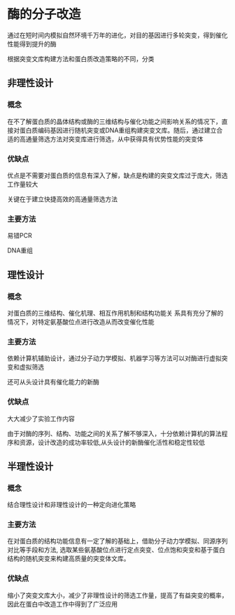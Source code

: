 # 酶的分子改造

通过在短时间内模拟自然环境千万年的进化，对目的基因进行多轮突变，得到催化性能得到提升的酶

根据突变文库构建方法和蛋白质改造策略的不同，分类

## 非理性设计

### 概念

在不了解蛋白质的晶体结构或酶的三维结构与催化功能之间影响关系的情况下，直接对蛋白质编码基因进行随机突变或DNA重组构建突变文库。随后，通过建立合适的高通量筛选方法对突变库进行筛选，从中获得具有优势性能的突变体

### 优缺点

优点是不需要对蛋白质的信息有深入了解，缺点是构建的突变文库过于庞大，筛选工作量较大

关键在于建立快捷高效的高通量筛选方法

### 主要方法

易错PCR

DNA重组

## 理性设计

### 概念

对蛋白质的三维结构、催化机理、相互作用机制和结构功能关 系具有充分了解的情况下，对特定氨基酸位点进行改造从而改变催化性能

### 主要方法

依赖计算机辅助设计，通过分子动力学模拟、机器学习等方法可以对酶进行虚拟突变和虚拟筛选

还可从头设计具有催化能力的新酶

### 优缺点

大大减少了实验工作内容

由于对酶的序列、结构、功能之间的关系了解不够深入，十分依赖计算机的算法程序和资源，设计改造的成功率较低,从头设计的新酶催化活性和稳定性较低

## 半理性设计

### 概念

结合理性设计和非理性设计的一种定向进化策略

### 主要方法

在对蛋白质的结构功能信息有一定了解的基础上，借助分子动力学模拟、同源序列对比等手段和方法,  选取某些氨基酸位点进行定点突变、位点饱和突变和基于蛋白结构的随机突变来构建高质量的突变体文库。

### 优缺点

缩小了突变文库大小，减少了非理性设计的筛选工作量，提高了有益突变的概率，因此在蛋白中改造工作中得到了广泛应用